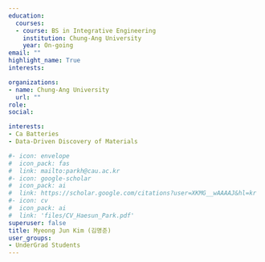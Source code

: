 ```yaml
---
education:
  courses:
  - course: BS in Integrative Engineering
    institution: Chung-Ang University
    year: On-going
email: ""
highlight_name: True
interests:

organizations:
- name: Chung-Ang University
  url: ""
role: 
social:

interests:
- Ca Batteries
- Data-Driven Discovery of Materials

#- icon: envelope
#  icon_pack: fas
#  link: mailto:parkh@cau.ac.kr
#- icon: google-scholar
#  icon_pack: ai
#  link: https://scholar.google.com/citations?user=XKMG__wAAAAJ&hl=kr
#- icon: cv
#  icon_pack: ai
#  link: 'files/CV_Haesun_Park.pdf'
superuser: false
title: Myeong Jun Kim (김명준)
user_groups:
- UnderGrad Students
---
```



